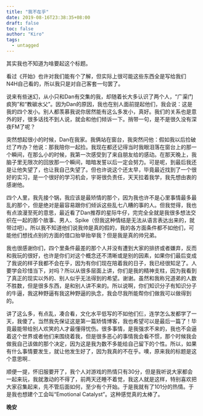 ```yaml
---
title: "我不在乎"
date: 2019-08-16T23:38:35+08:00
draft: false
toc: false
author: "Kiro"
tags: 
  - untagged
---
```

其实我也不知道为啥要起这个标题。

看过《开始》也许对我们能有个了解，但实际上很可能这些东西全是写给我们N4H自己看的，所以我只是对自己客套一句罢了。

说来有些迷幻，从小只和Dan有交集的我，却随着长大多认识了两个人，“广渠门疯狗”和“教碳水父”。因为Dan的原因，我也在别人面前提起他们，我会说：这是我的四个发小。别人都羡慕我说你居然能有这么多发小，真好。我们的关系也是意外的好，很多话找不到人说，就会和他们倾诉一下。捎带一句，是不是很久没有深夜FM了呢？

突然想起很小的时候，Dan在我家。我俩站在窗台，我突然问他：假如我以后捡破烂了咋办？他说：那我陪你一起捡。我现在都还记得当时我眼泪落在窗台上的那一个瞬间，在那么小的时候，我第一次感受到了来自朋友给的感动。在那天晚上，我脑子里无限次的回放那一个瞬间，暗暗发誓以后一定会努力。可是呢，到最后我还是让他失望了，也让我自己失望了。但也许说这个还太早，毕竟最近找到了一个很好的实习，是一个很好的学习机会，宇哥很负责任，天天拉着我学，我先想由衷的感谢他。

四个人里，我先接个锅，我应该是最矫情的那个，因为我也许不是心里事情最多最乱的那个，但是绝对是最容易跟你们倾诉这些乱七八糟的事的人。但我觉得，我也有点浪漫至死的意思，最近看了Dan推荐的星际牛仔，完完全全就是我很多想法交织在一起的那个故事、男人、Spike（但我这种情结是无法从语言表达出来的，就带过吧）。所以我不知道他们说我帅是真的假的，我的各方面条件都不如他们，可能他们想找点别的方面的借口抬举抬举我？但是我是真的帅兄弟。

我也很感谢你们，四个里条件最差的那个人并没有遭到大家的排挤或者嫌弃，反而和我玩的很好，也许是你们对这个概念还不清晰或是别的因素，如果你们最后变成了我说的样子我都不会在乎，因为有你们现在陪着我的日子，我已经很知足了。人要学会珍惜当下，对吗？所以从很多层面上讲，你们是我的精神支柱，因为我看到了真正的现实以外的、别人似乎无法得到的希望。谢谢。虽然和我称兄道弟的人数不胜数，但是很多东西，是和别人讲不来的。所以说啊，你们知识分子有知识分子的牛逼，我这种野逼有我这种野逼的执念，我会尽我所能帮你们做我可以做得到的。

讲了这么多，有点乱，凑合看，文化水平低写的不如他们仨，连学怎么发都学了一天，我傻了。当然我先保证这是第一篇矫情博客，我也希望可以是最后一篇了！毕竟最能带给别人欢笑的人才最懂得忧伤。很多事情，是我强求不来的，我也不会逼着这个世界或者他们来围绕着我，但是很多恶心的事情我会看不惯，那个时候我会做我自己该做的那个决定，因为这是我为数不多能给自己留下的个性。所以，如果有什么事情要发生，就让他发生好了，因为我真的不在乎。噢，原来我的标题是这个意思啊..

顺便一提，怀旧服要开了，我个人对游戏的热情只有30分，但是我听说大家都会一起来玩，我就激动的不得了，前两天还睡不着觉，我这人就是这样，特别喜欢把大家召集起来，先不管后面如何，至少有个开始。于是我就有了101分的热情。于是我也想建个工会叫“Emotional Catalyst”。这种感觉真的太棒了。

**晚安**
